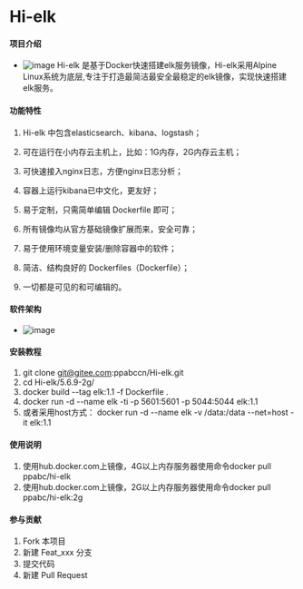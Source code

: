 # Hi-elk

#### 项目介绍
- ![image](https://gitee.com/ppabccn/Hi-elk/raw/master/images/Hi-elk.png)
Hi-elk 是基于Docker快速搭建elk服务镜像，Hi-elk采用Alpine Linux系统为底层,专注于打造最简洁最安全最稳定的elk镜像，实现快速搭建elk服务。


#### 功能特性
1. Hi-elk 中包含elasticsearch、kibana、logstash；

2. 可在运行在小内存云主机上，比如：1G内存，2G内存云主机；

3. 可快速接入nginx日志，方便nginx日志分析；

4. 容器上运行kibana已中文化，更友好；

5. 易于定制，只需简单编辑 Dockerfile 即可；

6. 所有镜像均从官方基础镜像扩展而来，安全可靠；

7. 易于使用环境变量安装/删除容器中的软件；

8. 简洁、结构良好的 Dockerfiles（Dockerfile）；

9. 一切都是可见的和可编辑的。


#### 软件架构

- ![image](https://gitee.com/ppabccn/Hi-elk/raw/master/images/elk.png)

#### 安装教程

1. git clone git@gitee.com:ppabccn/Hi-elk.git
2. cd Hi-elk/5.6.9-2g/
3. docker build --tag elk:1.1 -f Dockerfile .
4. docker run -d --name elk -ti -p 5601:5601 -p 5044:5044 elk:1.1
5. 或者采用host方式： docker run -d --name elk  -v /data:/data --net=host -it elk:1.1

#### 使用说明

1. 使用hub.docker.com上镜像，4G以上内存服务器使用命令docker pull ppabc/hi-elk
2. 使用hub.docker.com上镜像，2G以上内存服务器使用命令docker pull ppabc/hi-elk:2g

#### 参与贡献

1. Fork 本项目
2. 新建 Feat_xxx 分支
3. 提交代码
4. 新建 Pull Request



